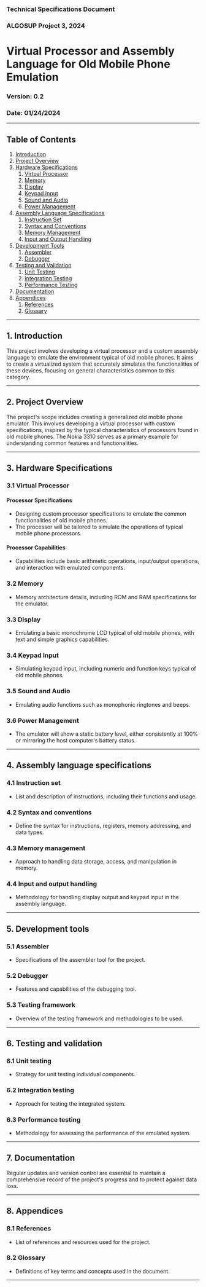 ### Technical Specifications Document
### ALGOSUP Project 3, 2024

# Virtual Processor and Assembly Language for Old Mobile Phone Emulation

### Version: 0.2
### Date: 01/24/2024

---

## Table of Contents
1. [Introduction](#introduction)
2. [Project Overview](#project-overview)
3. [Hardware Specifications](#hardware-specifications)
   1. [Virtual Processor](#virtual-processor)
   2. [Memory](#memory)
   3. [Display](#display)
   4. [Keypad Input](#keypad-input)
   5. [Sound and Audio](#sound-and-audio)
   6. [Power Management](#power-management)
4. [Assembly Language Specifications](#assembly-language-specifications)
   1. [Instruction Set](#instruction-set)
   2. [Syntax and Conventions](#syntax-and-conventions)
   3. [Memory Management](#memory-management)
   4. [Input and Output Handling](#input-and-output-handling)
5. [Development Tools](#development-tools)
   1. [Assembler](#assembler)
   2. [Debugger](#debugger)
6. [Testing and Validation](#testing-and-validation)
   1. [Unit Testing](#unit-testing)
   2. [Integration Testing](#integration-testing)
   3. [Performance Testing](#performance-testing)
7. [Documentation](#documentation)
8. [Appendices](#appendices)
   1. [References](#references)
   2. [Glossary](#glossary)

---

## 1. Introduction

This project involves developing a virtual processor and a custom assembly language to emulate the environment typical of old mobile phones. It aims to create a virtualized system that accurately simulates the functionalities of these devices, focusing on general characteristics common to this category.

---

## 2. Project Overview

The project's scope includes creating a generalized old mobile phone emulator. This involves developing a virtual processor with custom specifications, inspired by the typical characteristics of processors found in old mobile phones. The Nokia 3310 serves as a primary example for understanding common features and functionalities.

---

## 3. Hardware Specifications

### 3.1 Virtual Processor

#### Processor Specifications
- Designing custom processor specifications to emulate the common functionalities of old mobile phones.
- The processor will be tailored to simulate the operations of typical mobile phone processors.

#### Processor Capabilities
- Capabilities include basic arithmetic operations, input/output operations, and interaction with emulated components.

### 3.2 Memory
- Memory architecture details, including ROM and RAM specifications for the emulator.

### 3.3 Display
- Emulating a basic monochrome LCD typical of old mobile phones, with text and simple graphics capabilities.

### 3.4 Keypad Input
- Simulating keypad input, including numeric and function keys typical of old mobile phones.

### 3.5 Sound and Audio
- Emulating audio functions such as monophonic ringtones and beeps.

### 3.6 Power Management
- The emulator will show a static battery level, either consistently at 100% or mirroring the host computer's battery status.

---

## 4. Assembly language specifications

### 4.1 Instruction set
- List and description of instructions, including their functions and usage.

### 4.2 Syntax and conventions
- Define the syntax for instructions, registers, memory addressing, and data types.

### 4.3 Memory management
- Approach to handling data storage, access, and manipulation in memory.

### 4.4 Input and output handling
- Methodology for handling display output and keypad input in the assembly language.

---

## 5. Development tools

### 5.1 Assembler
- Specifications of the assembler tool for the project.

### 5.2 Debugger
- Features and capabilities of the debugging tool.

### 5.3 Testing framework
- Overview of the testing framework and methodologies to be used.

---

## 6. Testing and validation

### 6.1 Unit testing
- Strategy for unit testing individual components.

### 6.2 Integration testing
- Approach for testing the integrated system.

### 6.3 Performance testing
- Methodology for assessing the performance of the emulated system.

---

## 7. Documentation

Regular updates and version control are essential to maintain a comprehensive record of the project's progress and to protect against data loss.

---

## 8. Appendices

### 8.1 References
- List of references and resources used for the project.

### 8.2 Glossary
- Definitions of key terms and concepts used in the document.

---
